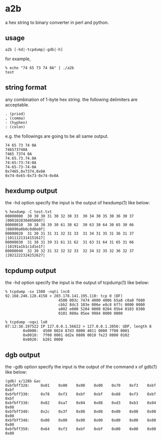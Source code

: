 a2b
===

a hex string to binary converter in perl and python.

## usage

    a2b [-hd|-tcpdump|-gdb|-h]

for example,

    % echo "74 65 73 74 0A" | ./a2b
    test

## string format

any combination of 1-byte hex string.
the following delimiters are acceptable.

    . (priod)
    , (comma)
    - (hyphen)
    : (colon)

e.g. the followings are going to be all same output.

    74 65 73 74 0A
    746573740A
    7465 7374 0A
    74.65.73.74.0A
    74:65:73:74:0A
    74-65-73-74-0A
    0x7465,0x7374,0x0A
    0x74-0x65-0x73-0x74-0x0A

## hexdump output

the -hd option specify the input is the output of hexdump(1)
like below:

    % hexdump -C test.txt
    00000000  30 30 30 31 30 32 30 33  30 34 30 35 30 36 30 37  |0001020304050607|
    00000010  30 38 30 39 30 61 30 62  30 63 30 64 30 65 30 66  |08090a0b0c0d0e0f|
    00000020  31 30 31 31 31 32 31 33  31 34 31 35 31 36 31 37  |1011121314151617|
    00000030  31 38 31 39 31 61 31 62  31 63 31 64 31 65 31 66  |18191a1b1c1d1e1f|
    00000040  32 30 32 31 32 32 32 33  32 34 32 35 32 36 32 37  |2021222324252627|

## tcpdump output

the -hd option specify the input is the output of tcpdump(1)
like below:

    % tcpdump -sx 1500 -nqti lnc0
    92.168.246.128.4158 > 203.178.141.195.110: tcp 0 (DF)
                            4500 003c 7474 4000 4006 b5a8 c0a8 f680
                            cbb2 8dc3 103e 006e e8c8 6f7c 0000 0000
                            a002 e000 5204 0000 0204 05b4 0103 0300
                            0101 080a 05ee 9984 0000 0000

    % tcpdump -nqxi lo0
    07:12:38.197522 IP 127.0.0.1.56622 > 127.0.0.1.2056: UDP, length 8
            0x0000:  4500 0024 87d3 0000 4011 0000 7f00 0001
            0x0010:  7f00 0001 dd2e 0808 0010 fe23 0800 0102
            0x0020:  b201 0000

## dgb output

the -gdb option specify the input is the output of the command x of gdb(1)
like below:

    (gdb) x/128b &ac
    0xbfbff328:     0x01    0x00    0x00    0x00    0x70    0xf3    0xbf    0xbf
    0xbfbff330:     0x78    0xf3    0xbf    0xbf    0x68    0xf3    0xbf    0xbf
    0xbfbff338:     0x82    0xa7    0x04    0x08    0xd3    0xb3    0x04    0x08
    0xbfbff340:     0x2c    0x3f    0x08    0x08    0x00    0x00    0x00    0x00
    0xbfbff348:     0x00    0x00    0x00    0x00    0x00    0x00    0x00    0x00
    0xbfbff350:     0x64    0xf3    0xbf    0xbf    0x00    0x00    0x00    0x00

